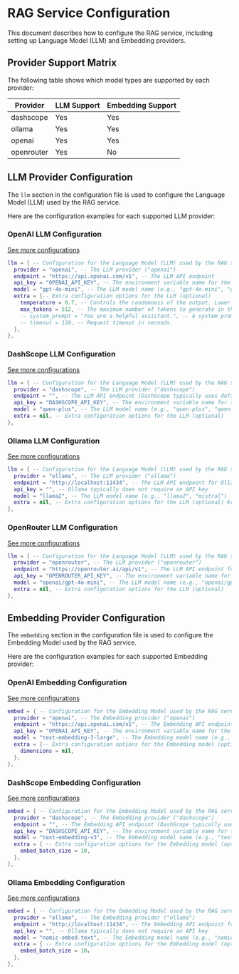 # RAG Service Configuration

This document describes how to configure the RAG service, including setting up Language Model (LLM) and Embedding providers.

## Provider Support Matrix

The following table shows which model types are supported by each provider:

| Provider   | LLM Support | Embedding Support |
| ---------- | ----------- | ----------------- |
| dashscope  | Yes         | Yes               |
| ollama     | Yes         | Yes               |
| openai     | Yes         | Yes               |
| openrouter | Yes         | No                |

## LLM Provider Configuration

The `llm` section in the configuration file is used to configure the Language Model (LLM) used by the RAG service.

Here are the configuration examples for each supported LLM provider:

### OpenAI LLM Configuration

[See more configurations](https://github.com/run-llama/llama_index/blob/main/llama-index-integrations/llms/llama-index-llms-openai/llama_index/llms/openai/base.py#L130)

```lua
llm = { -- Configuration for the Language Model (LLM) used by the RAG service
  provider = "openai", -- The LLM provider ("openai")
  endpoint = "https://api.openai.com/v1", -- The LLM API endpoint
  api_key = "OPENAI_API_KEY", -- The environment variable name for the LLM API key
  model = "gpt-4o-mini", -- The LLM model name (e.g., "gpt-4o-mini", "gpt-3.5-turbo")
  extra = {-- Extra configuration options for the LLM (optional)
    temperature = 0.7, -- Controls the randomness of the output. Lower values make it more deterministic.
    max_tokens = 512, -- The maximum number of tokens to generate in the completion.
    -- system_prompt = "You are a helpful assistant.", -- A system prompt to guide the model's behavior.
    -- timeout = 120, -- Request timeout in seconds.
  },
},
```

### DashScope LLM Configuration

[See more configurations](https://github.com/run-llama/llama_index/blob/main/llama-index-integrations/llms/llama-index-llms-dashscope/llama_index/llms/dashscope/base.py#L155)

```lua
llm = { -- Configuration for the Language Model (LLM) used by the RAG service
  provider = "dashscope", -- The LLM provider ("dashscope")
  endpoint = "", -- The LLM API endpoint (DashScope typically uses default or environment variables)
  api_key = "DASHSCOPE_API_KEY", -- The environment variable name for the LLM API key
  model = "qwen-plus", -- The LLM model name (e.g., "qwen-plus", "qwen-max")
  extra = nil, -- Extra configuration options for the LLM (optional)
},
```

### Ollama LLM Configuration

[See more configurations](https://github.com/run-llama/llama_index/blob/main/llama-index-integrations/llms/llama-index-llms-ollama/llama_index/llms/ollama/base.py#L65)

```lua
llm = { -- Configuration for the Language Model (LLM) used by the RAG service
  provider = "ollama", -- The LLM provider ("ollama")
  endpoint = "http://localhost:11434", -- The LLM API endpoint for Ollama
  api_key = "", -- Ollama typically does not require an API key
  model = "llama2", -- The LLM model name (e.g., "llama2", "mistral")
  extra = nil, -- Extra configuration options for the LLM (optional) Kristin", -- Extra configuration options for the LLM (optional)
},
```

### OpenRouter LLM Configuration

[See more configurations](https://github.com/run-llama/llama_index/blob/main/llama-index-integrations/llms/llama-index-llms-openrouter/llama_index/llms/openrouter/base.py#L17)

```lua
llm = { -- Configuration for the Language Model (LLM) used by the RAG service
  provider = "openrouter", -- The LLM provider ("openrouter")
  endpoint = "https://openrouter.ai/api/v1", -- The LLM API endpoint for OpenRouter
  api_key = "OPENROUTER_API_KEY", -- The environment variable name for the LLM API key
  model = "openai/gpt-4o-mini", -- The LLM model name (e.g., "openai/gpt-4o-mini", "mistralai/mistral-7b-instruct")
  extra = nil, -- Extra configuration options for the LLM (optional)
},
```

## Embedding Provider Configuration

The `embedding` section in the configuration file is used to configure the Embedding Model used by the RAG service.

Here are the configuration examples for each supported Embedding provider:

### OpenAI Embedding Configuration

[See more configurations](https://github.com/run-llama/llama_index/blob/main/llama-index-integrations/embeddings/llama-index-embeddings-openai/llama_index/embeddings/openai/base.py#L214)

```lua
embed = { -- Configuration for the Embedding Model used by the RAG service
  provider = "openai", -- The Embedding provider ("openai")
  endpoint = "https://api.openai.com/v1", -- The Embedding API endpoint
  api_key = "OPENAI_API_KEY", -- The environment variable name for the Embedding API key
  model = "text-embedding-3-large", -- The Embedding model name (e.g., "text-embedding-3-small", "text-embedding-3-large")
  extra = {-- Extra configuration options for the Embedding model (optional)
    dimensions = nil,
  },
},
```

### DashScope Embedding Configuration

[See more configurations](https://github.com/run-llama/llama_index/blob/main/llama-index-integrations/embeddings/llama-index-embeddings-dashscope/llama_index/embeddings/dashscope/base.py#L156)

```lua
embed = { -- Configuration for the Embedding Model used by the RAG service
  provider = "dashscope", -- The Embedding provider ("dashscope")
  endpoint = "", -- The Embedding API endpoint (DashScope typically uses default or environment variables)
  api_key = "DASHSCOPE_API_KEY", -- The environment variable name for the Embedding API key
  model = "text-embedding-v3", -- The Embedding model name (e.g., "text-embedding-v2")
  extra = { -- Extra configuration options for the Embedding model (optional)
    embed_batch_size = 10,
  },
},
```

### Ollama Embedding Configuration

[See more configurations](https://github.com/run-llama/llama_index/blob/main/llama-index-integrations/embeddings/llama-index-embeddings-ollama/llama_index/embeddings/ollama/base.py#L12)

```lua
embed = { -- Configuration for the Embedding Model used by the RAG service
  provider = "ollama", -- The Embedding provider ("ollama")
  endpoint = "http://localhost:11434", -- The Embedding API endpoint for Ollama
  api_key = "", -- Ollama typically does not require an API key
  model = "nomic-embed-text", -- The Embedding model name (e.g., "nomic-embed-text")
  extra = { -- Extra configuration options for the Embedding model (optional)
    embed_batch_size = 10，
  },
},
```
